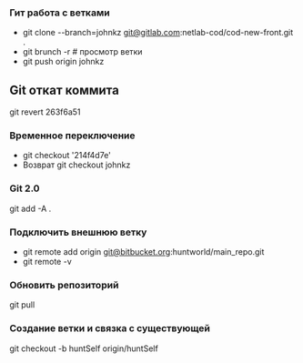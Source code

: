 ### Гит работа с ветками
* git clone --branch=johnkz git@gitlab.com:netlab-cod/cod-new-front.git .
* git brunch -r # просмотр ветки
* git push origin johnkz
## Git откат коммита 
git revert 263f6a51
 ### Временное переключение
* git checkout '214f4d7e'
* Возврат git checkout johnkz
### Git 2.0
git add -A .

### Подключить внешнюю ветку
* git remote add origin git@bitbucket.org:huntworld/main_repo.git
* git remote -v

### Обновить репозиторий
git pull
### Создание ветки и связка с существующей
git checkout -b huntSelf origin/huntSelf
